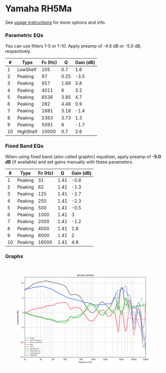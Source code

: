 # Yamaha RH5Ma
See [usage instructions](https://github.com/jaakkopasanen/AutoEq#usage) for more options and info.

### Parametric EQs
You can use filters 1-5 or 1-10. Apply preamp of -4.8 dB or -5.0 dB, respectively.

|   # | Type      |   Fc (Hz) |    Q |   Gain (dB) |
|-----|-----------|-----------|------|-------------|
|   1 | LowShelf  |       105 | 0.7  |         1.6 |
|   2 | Peaking   |        97 | 0.25 |        -3.5 |
|   3 | Peaking   |       857 | 1.89 |         3.8 |
|   4 | Peaking   |      4011 | 6    |         3.2 |
|   5 | Peaking   |      6536 | 3.85 |         4.7 |
|   6 | Peaking   |       282 | 4.48 |         0.9 |
|   7 | Peaking   |      1681 | 3.18 |        -1.4 |
|   8 | Peaking   |      2363 | 3.73 |         1.3 |
|   9 | Peaking   |      5091 | 6    |        -1.7 |
|  10 | HighShelf |     10000 | 0.7  |         2.6 |

### Fixed Band EQs
When using fixed band (also called graphic) equalizer, apply preamp of **-5.0 dB** (if available) and set gains manually with these parameters.

|   # | Type    |   Fc (Hz) |    Q |   Gain (dB) |
|-----|---------|-----------|------|-------------|
|   1 | Peaking |        31 | 1.41 |        -0.6 |
|   2 | Peaking |        62 | 1.41 |        -1.3 |
|   3 | Peaking |       125 | 1.41 |        -2.7 |
|   4 | Peaking |       250 | 1.41 |        -2.3 |
|   5 | Peaking |       500 | 1.41 |        -0.5 |
|   6 | Peaking |      1000 | 1.41 |         3   |
|   7 | Peaking |      2000 | 1.41 |        -1.2 |
|   8 | Peaking |      4000 | 1.41 |         1.8 |
|   9 | Peaking |      8000 | 1.41 |         2   |
|  10 | Peaking |     16000 | 1.41 |         4.8 |

### Graphs
![](./Yamaha%20RH5Ma.png)
